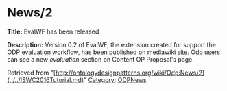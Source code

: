 #  News/2


__Title:__ EvalWF has been released


__Description:__ Version 0.2 of EvalWF, the extension created for support the ODP evaluation workflow, has been published on [mediawiki site](http://www.mediawiki.org/wiki/Extension:EvalWF "http://www.mediawiki.org/wiki/Extension:EvalWF"). 
Odp users can see a new _evaluation_ section on Content OP Proposal's page. 





Retrieved from "[http://ontologydesignpatterns.org/wiki/Odp:News/2](../../ISWC2016Tutorial.md)"
 [Category](http://ontologydesignpatterns.org/wiki/Special:Categories "Special:Categories"): [ODPNews](../../Category/ODPNews.md "Category:ODPNews")